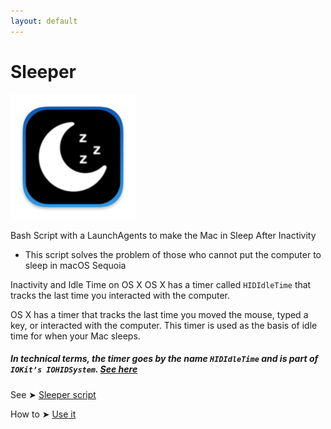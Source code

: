 ```yaml
---
layout: default
---
```


# Sleeper
<img width="200" alt="1" src="PICS/applet.png">

Bash Script with a LaunchAgents to make the Mac in Sleep After Inactivity 
- This script solves the problem of those who cannot put the computer to sleep in macOS Sequoia

Inactivity and Idle Time on OS X
OS X has a timer called `HIDIdleTime` that tracks the last time you interacted with the computer.

OS X has a timer that tracks the last time you moved the mouse, typed a key, or interacted with the computer. This timer is used as the basis of idle time for when your Mac sleeps.

##### In technical terms, the timer goes by the name `HIDIdleTime` and is part of `IOKit’s IOHIDSystem`. [See here](https://www.dssw.co.uk/blog/2015-01-21-inactivity-and-idle-time/)

See ➤ [Sleeper script](https://github.com/chris1111/Sleeper/blob/main/SleeperTime/Sleeper)

How to ➤ [Use it](https://github.com/chris1111/Sleeper/blob/main/Usage.md)
